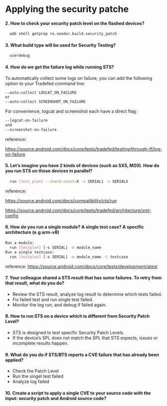 
# Applying the security patche




#### 2. How to check your security patch level on the flashed devices? 

```bash
  adb shell getprop ro.vendor.build.security_patch
```

#### 3. What build type will be used for Security Testing? 

```bash
  userdebug
```
#### 4. How do we get the failure log while running STS?

To automatically collect some logs on failure, you can add the following option to your Tradefed command line:

```bash
--auto-collect LOGCAT_ON_FAILURE
or
--auto-collect SCREENSHOT_ON_FAILURE

```

For convenience, logcat and screenshot each have a direct flag:

```bash
--logcat-on-failure
and
--screenshot-on-failure

```

reference:

https://source.android.com/docs/core/tests/tradefed/testing/through-tf/log-on-failure

#### 5. Let’s imagine you have 2 kinds of devices (such as SX5, M20). How do you run STS on those devices in parallel? 

```bash
  run [test_plan] --shard-count=X -s SERIAL1 -s SERIALX
```
reference: 

https://source.android.com/docs/compatibility/cts/run

https://source.android.com/docs/core/tests/tradefed/architecture/xml-config

#### 6. How do you run a single module? A single test case? A specific architecture (e.g arm-v8) 

```bash
Run a module:
  run [testplan] [-s SERIAL] -m module_name
Run a single testcase:
  run [testplan] [-s SERIAL] -m module_name -t testcase
```
reference: https://source.android.com/docs/core/tests/development/atest



#### 7. Your colleague shared a STS result that has some failures. To retry from that result, what do you do? 

- Review the STS result, analyze log result to determine which tests failed. 
- Fix failed test and run single test failed.
- Monitor the log run, and debug if failed again.

#### 8. How to run STS on a device which is different from Security Patch Level? 

- STS is designed to test specific Security Patch Levels. 
- If the device’s SPL does not match the SPL that STS expects, issues or incomplete results happen.

#### 9. What do you do if STS/BTS reports a CVE failure that has already been applied? 
- Check the Patch Level
- Run the singel test failed
- Analyze log failed

#### 10. Create a script to apply a single CVE to your source code with the input: security patch and Android source code?

